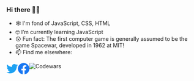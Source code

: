 ### Hi there 👋🙂

- 🕸 I'm fond of JavaScript, CSS, HTML
- 🤓 I’m currently learning JavaScript
- 😲 Fun fact: The first computer game is generally assumed to be the game Spacewar, developed in 1962 at MIT!
- 📫 Find me elsewhere:
<a href="https://twitter.com/daviddev999">
  <img align="left" alt="Twitter"  title="Twitter" width="30px" src="/assets/twitter.svg" />
</a>
<a href="https://www.facebook.com/profile.php?id=100073243519865">
  <img align="left" alt="Facebook" title="Facebook"  width="30px" src="/assets/facebook.svg" />
</a>
<a href="https://www.codewars.com/users/david-999/">
  <img align="left" alt="Codewars" title="Codewars"  width="180px" src="https://www.codewars.com/users/david-999/badges/micro" />
</a>
